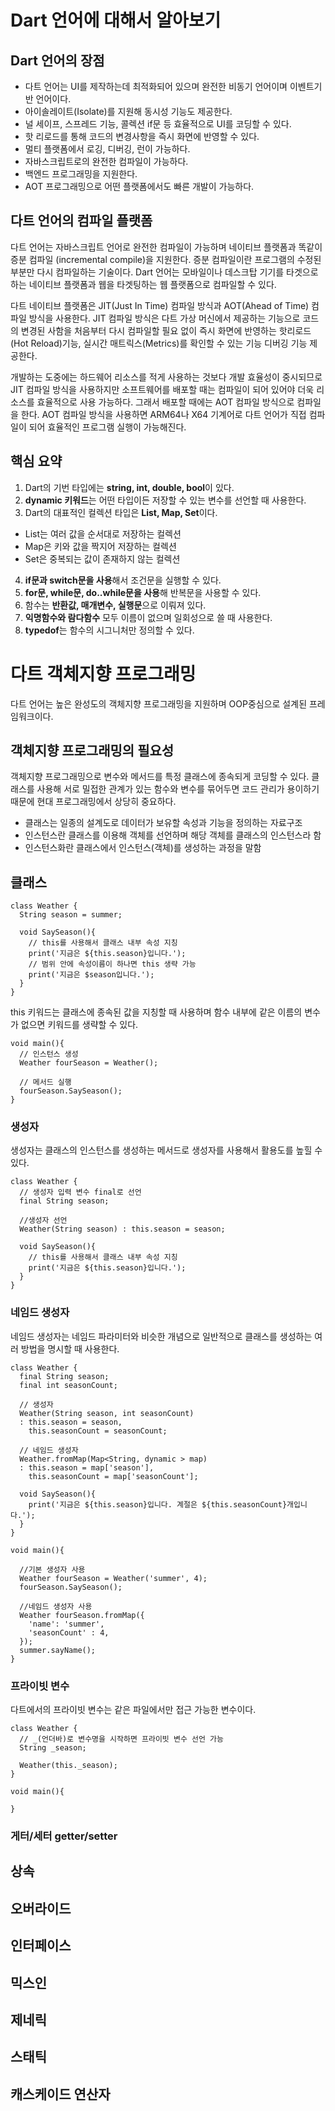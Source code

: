 # Dart 언어에 대해서 알아보기

## Dart 언어의 장점
* 다트 언어는 UI를 제작하는데 최적화되어 있으며 완전한 비동기 언어이며 이벤트기반 언어이다.
* 아이솔레이트(Isolate)를 지원해 동시성 기능도 제공한다. 
* 널 세이프, 스프레드 기능, 콜렉션 if문 등 효율적으로 UI를 코딩할 수 있다. 
* 핫 리로드를 통해 코드의 변경사항을 즉시 화면에 반영할 수 있다. 
* 멀티 플랫폼에서 로깅, 디버깅, 런이 가능하다.
* 자바스크립트로의 완전한 컴파일이 가능하다. 
* 백엔드 프로그래밍을 지원한다. 
* AOT 프로그래밍으로 어떤 플랫폼에서도 빠른 개발이 가능하다. 

## 다트 언어의 컴파일 플랫폼 
다트 언어는 자바스크립트 언어로 완전한 컴파일이 가능하며 네이티브 플랫폼과 똑같이 증분 컴파일 (incremental compile)을 지원한다. 증분 컴파일이란 프로그램의 수정된 부분만 다시 컴파일하는 기술이다. Dart 언어는 모바일이나 데스크탑 기기를 타겟으로 하는 네이티브 플랫폼과 웹을 타겟팅하는 웹 플랫폼으로 컴파일할 수 있다. 

다트 네이티브 플랫폼은 JIT(Just In Time) 컴파일 방식과 AOT(Ahead of Time) 컴파일 방식을 사용한다. JIT 컴파일 방식은 다트 가상 머신에서 제공하는 기능으로 코드의 변경된 사함을 처음부터 다시 컴파일할 필요 없이 즉시 화면에 반영하는 핫리로드(Hot Reload)기능, 실시간 매트릭스(Metrics)를 확인할 수 있는 기능 디버깅 기능 제공한다. 

개발하는 도중에는 하드웨어 리소스를 적게 사용하는 것보다 개발 효율성이 중시되므로 JIT 컴파일 방식을 사용하지만 소프트웨어를 배포할 때는 컴파일이 되어 있어야 더욱 리소스를 효율적으로 사용 가능하다. 그래서 배포할 때에는 AOT 컴파일 방식으로 컴파일을 한다. AOT 컴파일 방식을 사용하면 ARM64나 X64 기계어로 다트 언어가 직접 컴파일이 되어 효율적인 프로그램 실행이 가능해진다. 

## 핵심 요약
1. Dart의 기번 타입에는 **string, int, double, bool**이 있다.
2. **dynamic 키워드**는 어떤 타입이든 저장할 수 있는 변수를 선언할 때 사용한다.
3. Dart의 대표적인 컬렉션 타입은 **List, Map, Set**이다.
  * List는 여러 값을 순서대로 저장하는 컬렉션
  * Map은 키와 값을 짝지어 저장하는 컬렉션
  * Set은 중복되는 값이 존재하지 않는 컬렉션
4. **if문과 switch문을 사용**해서 조건문을 실행할 수 있다.
5. **for문, while문, do..while문을 사용**해 반복문을 사용할 수 있다. 
6. 함수는 **반환값, 매개변수, 실행문**으로 이뤄져 있다. 
7. **익명함수와 람다함수** 모두 이름이 없으며 일회성으로 쓸 때 사용한다. 
9. **typedof**는 함수의 시그니처만 정의할 수 있다. 

# 다트 객체지향 프로그래밍
다트 언어는 높은 완성도의 객체지향 프로그래밍을 지원하며 OOP중심으로 설계된 프레임워크이다. 

## 객체지향 프로그래밍의 필요성 
객체지향 프로그래밍으로 변수와 메서드를 특정 클래스에 종속되게 코딩할 수 있다. 클래스를 사용해 서로 밀접한 관계가 있는 함수와 변수를 묶어두면 코드 관리가 용이하기 때문에 현대 프로그래밍에서 상당히 중요하다.

* 클래스는 일종의 설계도로 데이터가 보유할 속성과 기능을 정의하는 자료구조
* 인스턴스란 클래스를 이용해 객체를 선언하며 해당 객체를 클래스의 인스턴스라 함
* 인스턴스화란 클래스에서 인스턴스(객체)를 생성하는 과정을 말함

## 클래스
```
class Weather {
  String season = summer;

  void SaySeason(){
    // this를 사용해서 클래스 내부 속성 지칭 
    print('지금은 ${this.season}입니다.');
    // 범위 안에 속성이름이 하나면 this 생략 가능
    print('지금은 $season입니다.');
  }
}
```
this 키워드는 클래스에 종속된 값을 지칭할 때 사용하며 함수 내부에 같은 이름의 변수가 없으면 키워드를 생략할 수 있다. 

```
void main(){
  // 인스턴스 생성 
  Weather fourSeason = Weather();

  // 메서드 실행
  fourSeason.SaySeason();
}
```

### 생성자
생성자는 클래스의 인스턴스를 생성하는 메서드로 생성자를 사용해서 활용도를 높힐 수 있다.
```
class Weather {
  // 생성자 입력 변수 final로 선언
  final String season;

  //생성자 선언
  Weather(String season) : this.season = season;

  void SaySeason(){
    // this를 사용해서 클래스 내부 속성 지칭 
    print('지금은 ${this.season}입니다.');
  }
}
```

### 네임드 생성자
네임드 생성자는 네임드 파라미터와 비슷한 개념으로 일반적으로 클래스를 생성하는 여러 방법을 명시할 때 사용한다. 
```
class Weather {
  final String season;
  final int seasonCount;

  // 생성자
  Weather(String season, int seasonCount)
  : this.season = season,
    this.seasonCount = seasonCount;

  // 네임드 생성자
  Weather.fromMap(Map<String, dynamic > map)
  : this.season = map['season'],
    this.seasonCount = map['seasonCount'];

  void SaySeason(){
    print('지금은 ${this.season}입니다. 계절은 ${this.seasonCount}개입니다.');
  }
}

void main(){

  //기본 생성자 사용
  Weather fourSeason = Weather('summer', 4);
  fourSeason.SaySeason();

  //네임드 생성자 사용
  Weather fourSeason.fromMap({
    'name': 'summer',
    'seasonCount' : 4, 
  });
  summer.sayName();
}
```

### 프라이빗 변수
다트에서의 프라이빗 변수는 같은 파일에서만 접근 가능한 변수이다.
```
class Weather {
  // _(언더바)로 변수명을 시작하면 프라이빗 변수 선언 가능
  String _season;

  Weather(this._season);
}

void main(){
  
}
```
### 게터/세터 getter/setter


## 상속


## 오버라이드


## 인터페이스


## 믹스인


## 제네릭


## 스태틱

## 캐스케이드 연산자



